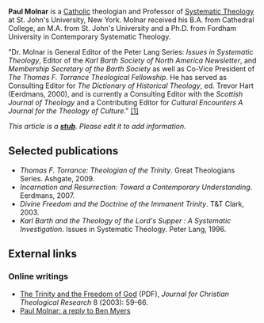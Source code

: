 **Paul Molnar** is a [Catholic](Catholic "Catholic") theologian and
Professor of
[Systematic Theology](Systematic_Theology "Systematic Theology") at
St. John's University, New York. Molnar received his B.A. from
Cathedral College, an M.A. from St. John's University and a Ph.D.
from Fordham University in Contemporary Systematic Theology.

"Dr. Molnar is General Editor of the Peter Lang Series:
*Issues in Systematic Theology*, Editor of the
*Karl Barth Society of North America Newsletter*, and
*Membership Secretary of the Barth Society* as well as Co-Vice
President of *The Thomas F. Torrance Theological Fellowship*. He
has served as Consulting Editor for
*The Dictionary of Historical Theology*, ed. Trevor Hart (Eerdmans,
2000), and is currently a Consulting Editor with the
*Scottish Journal of Theology* and a Contributing Editor for
*Cultural Encounters A Journal for the Theology of Culture*."
[[1]](http://www.culturalencounters.org/Volumes/volume1/vol1-2-Molnar.html)

*This article is a **[stub](http://www.theopedia.com/Category:Theopedia_stubs "Category:Theopedia stubs")**. Please edit it to add information.*
## Selected publications

-   *Thomas F. Torrance: Theologian of the Trinity*. Great
    Theologians Series. Ashgate, 2009.
-   *Incarnation and Resurrection: Toward a Contemporary Understanding*.
    Eerdmans, 2007.
-   *Divine Freedom and the Doctrine of the Immanent Trinity*. T&T
    Clark, 2003.
-   *Karl Barth and the Theology of the Lord's Supper : A Systematic Investigation*.
    Issues in Systematic Theology. Peter Lang, 1996.

## External links

### Online writings

-   [The Trinity and the Freedom of God](http://www.luthersem.edu/ctrf/jctr/Vol08/Molnar.pdf)
    (PDF), *Journal for Christian Theological Research* 8 (2003):
    59–66.
-   [Paul Molnar: a reply to Ben Myers](http://faith-theology.blogspot.com/2007/10/paul-molnar-reply-to-ben-myers.html)



